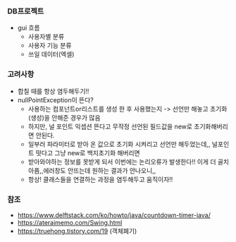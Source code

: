 ### DB프로젝트
- gui 흐름
  - 사용자별 분류
  - 사용자 기능 분류
  - 쓰일 데이터(엑셀)

### 고려사항
- 합칠 때를 항상 염두해두기!!
- nullPointException이 뜬다?
  - 사용하는 컴포넌트or리스트를 생성 한 후 사용했는지 -> 선언만 해놓고 초기화(생성)을 안해준 경우가 많음
  - 하지만, 널 포인트 익셉션 뜬다고 무작정 선언된 필드값을 new로 초기화해버리면 안된다.
  - 일부러 파라미터로 받아 온 값으로 초기화 시켜리고 선언만 해두었는데,, 널포인트 떳다고 그냥 new로 백지초기화 해버리면
  - 받아와야하는 정보를 못받게 되서 이번에는 논리오류가 발생한다!! 이게 더 골치아픔,,에러창도 안뜨는데 원하는 결과가 안나오니,,
  - 항상! 클래스들을 연결하는 과정을 염두해두고 움직이자!!

### 참조
- https://www.delftstack.com/ko/howto/java/countdown-timer-java/
- https://ateraimemo.com/Swing.html
- https://truehong.tistory.com/19 (객체폐기)
